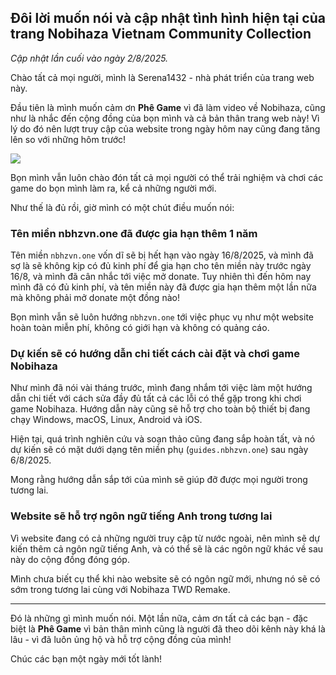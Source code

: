 ## Đôi lời muốn nói và cập nhật tình hình hiện tại của trang Nobihaza Vietnam Community Collection
*Cập nhật lần cuối vào ngày 2/8/2025.*

Chào tất cả mọi người, mình là Serena1432 - nhà phát triển của trang web này.

Đầu tiên là mình muốn cảm ơn **Phê Game** vì đã làm video về Nobihaza, cũng như là nhắc đến cộng đồng của bọn mình và cả bản thân trang web này! Vì lý do đó nên lượt truy cập của website trong ngày hôm nay cũng đang tăng lên so với những hôm trước!

![](images/image.png)

Bọn mình vẫn luôn chào đón tất cả mọi người có thể trải nghiệm và chơi các game do bọn mình làm ra, kể cả những người mới.

Như thế là đủ rồi, giờ mình có một chút điều muốn nói:

### Tên miền nbhzvn.one đã được gia hạn thêm 1 năm

Tên miền `nbhzvn.one` vốn dĩ sẽ bị hết hạn vào ngày 16/8/2025, và mình đã sợ là sẽ không kịp có đủ kinh phí để gia hạn cho tên miền này trước ngày 16/8, và mình đã cân nhắc tới việc mở donate. Tuy nhiên thì đến hôm nay mình đã có đủ kinh phí, và tên miền này đã được gia hạn thêm một lần nữa mà không phải mở donate một đồng nào!

Bọn mình vẫn sẽ luôn hướng `nbhzvn.one` tới việc phục vụ như một website hoàn toàn miễn phí, không có giới hạn và không có quảng cáo.

### Dự kiến sẽ có hướng dẫn chi tiết cách cài đặt và chơi game Nobihaza

Như mình đã nói vài tháng trước, mình đang nhắm tới việc làm một hướng dẫn chi tiết với cách sửa đầy đủ tất cả các lỗi có thể gặp trong khi chơi game Nobihaza. Hướng dẫn này cũng sẽ hỗ trợ cho toàn bộ thiết bị đang chạy Windows, macOS, Linux, Android và iOS.

Hiện tại, quá trình nghiên cứu và soạn thảo cũng đang sắp hoàn tất, và nó dự kiến sẽ có mặt dưới dạng tên miền phụ (`guides.nbhzvn.one`) sau ngày 6/8/2025.

Mong rằng hướng dẫn sắp tới của mình sẽ giúp đỡ được mọi người trong tương lai.

### Website sẽ hỗ trợ ngôn ngữ tiếng Anh trong tương lai

Vì website đang có cả những người truy cập từ nước ngoài, nên mình sẽ dự kiến thêm cả ngôn ngữ tiếng Anh, và có thể sẽ là các ngôn ngữ khác về sau này do cộng đồng đóng góp.

Mình chưa biết cụ thể khi nào website sẽ có ngôn ngữ mới, nhưng nó sẽ có sớm trong tương lai cùng với Nobihaza TWD Remake.

-----

Đó là những gì mình muốn nói. Một lần nữa, cảm ơn tất cả các bạn - đặc biệt là **Phê Game** vì bản thân mình cũng là người đã theo dõi kênh này khá là lâu - vì đã luôn ủng hộ và hỗ trợ cộng đồng của mình!

Chúc các bạn một ngày mới tốt lành!